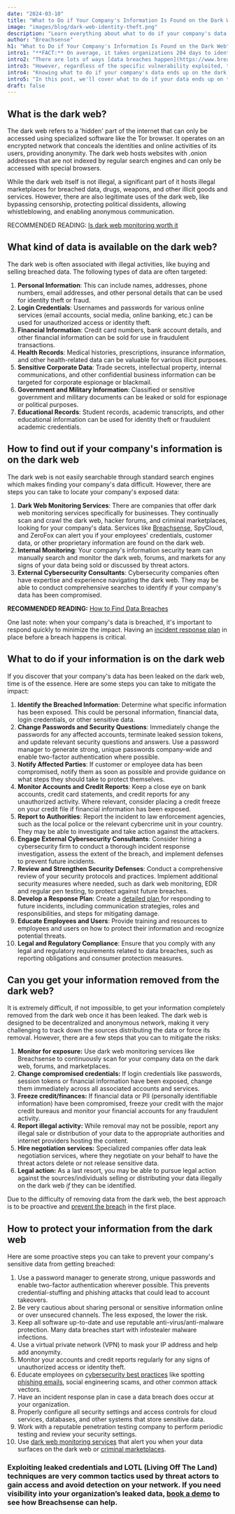 ```yaml
---
date: "2024-03-10"
title: "What to Do if Your Company's Information Is Found on the Dark Web"
image: "images/blog/dark-web-identity-theft.png"
description: "Learn everything about what to do if your company's data is found on the dark web. Discover what to do when your company's information is found on the dark web." 
author: "Breachsense"
h1: "What to Do if Your Company's Information Is Found on the Dark Web"
intro1: "**FACT:** On average, it takes organizations 204 days to identify a breach ([IBM](https://www.ibm.com/reports/data-breach))."
intro2: "There are lots of ways [data breaches happen](https://www.breachsense.com/blog/data-breach-causes/), like leaked credentials, phishing scams, and malware infections."
intro3: "However, regardless of the specific vulnerability exploited, that fact remains that millions of records and sensitive data are leaked every day."
intro4: "Knowing what to do if your company's data ends up on the dark web is the first step to mitigating the impact of the breach."
intro5: "In this post, we'll cover what to do if your data ends up on the dark web, your removal options, and how to prevent a breach in the first place."
draft: false
---
```

## What is the dark web?

The dark web refers to a \'hidden\' part of the internet that can only be accessed using specialized software like the Tor browser. It operates on an encrypted network that conceals the identities and online activities of its users, providing anonymity. The dark web hosts websites with .onion addresses that are not indexed by regular search engines and can only be accessed with special browsers.

While the dark web itself is not illegal, a significant part of it hosts illegal marketplaces for breached data, drugs, weapons, and other illicit goods and services. However, there are also legitimate uses of the dark web, like bypassing censorship, protecting political dissidents, allowing whistleblowing, and enabling anonymous communication.

RECOMMENDED READING: [Is dark web monitoring worth it](https://www.breachsense.com/blog/dark-web-monitoring-worth-it/)

## What kind of data is available on the dark web?

The dark web is often associated with illegal activities, like buying and selling breached data. The following types of data are often targeted:

1. **Personal Information**: This can include names, addresses, phone numbers, email addresses, and other personal details that can be used for identity theft or fraud.
2. **Login Credentials**: Usernames and passwords for various online services (email accounts, social media, online banking, etc.) can be used for unauthorized access or identity theft.
3. **Financial Information**: Credit card numbers, bank account details, and other financial information can be sold for use in fraudulent transactions.
4. **Health Records**: Medical histories, prescriptions, insurance information, and other health-related data can be valuable for various illicit purposes.
5. **Sensitive Corporate Data**: Trade secrets, intellectual property, internal communications, and other confidential business information can be targeted for corporate espionage or blackmail.
6. **Government and Military Information**: Classified or sensitive government and military documents can be leaked or sold for espionage or political purposes.
7. **Educational Records**: Student records, academic transcripts, and other educational information can be used for identity theft or fraudulent academic credentials.

## How to find out if your company's information is on the dark web

The dark web is not easily searchable through standard search engines which makes finding your company's data difficult. However, there are steps you can take to locate your company's exposed data:

1. **Dark Web Monitoring Services**: There are companies that offer dark web monitoring services specifically for businesses. They continually scan and crawl the dark web, hacker forums, and criminal marketplaces, looking for your company's data. Services like [Breachsense](https://www.breachsense.com/), SpyCloud, and ZeroFox can alert you if your employees' credentials, customer data, or other proprietary information are found on the dark web.
2. **Internal Monitoring**: Your company's information security team can manually search and monitor the dark web, forums, and markets for any signs of your data being sold or discussed by threat actors.
3. **External Cybersecurity Consultants**: Cybersecurity companies often have expertise and experience navigating the dark web. They may be able to conduct comprehensive searches to identify if your company's data has been compromised.

**RECOMMENDED READING:** [How to Find Data Breaches](https://www.breachsense.com/blog/how-to-find-data-breaches/)

One last note: when your company's data is breached, it's important to respond quickly to minimize the impact. Having an [incident response plan](https://www.breachsense.com/blog/data-breach-response-checklist/) in place before a breach happens is critical.

## What to do if your information is on the dark web

If you discover that your company's data has been leaked on the dark web, time is of the essence. Here are some steps you can take to mitigate the impact:

1. **Identify the Breached Information**: Determine what specific information has been exposed. This could be personal information, financial data, login credentials, or other sensitive data.
2. **Change Passwords and Security Questions**: Immediately change the passwords for any affected accounts, terminate leaked session tokens, and update relevant security questions and answers. Use a password manager to generate strong, unique passwords company-wide and enable two-factor authentication where possible.
3. **Notify Affected Parties**: If customer or employee data has been compromised, notify them as soon as possible and provide guidance on what steps they should take to protect themselves.
4. **Monitor Accounts and Credit Reports**: Keep a close eye on bank accounts, credit card statements, and credit reports for any unauthorized activity. Where relevant, consider placing a credit freeze on your credit file if financial information has been exposed.
5. **Report to Authorities**: Report the incident to law enforcement agencies, such as the local police or the relevant cybercrime unit in your country. They may be able to investigate and take action against the attackers.
6. **Engage External Cybersecurity Consultants**: Consider hiring a cybersecurity firm to conduct a thorough incident response investigation, assess the extent of the breach, and implement defenses to prevent future incidents.
7. **Review and Strengthen Security Defenses**: Conduct a comprehensive review of your security protocols and practices. Implement additional security measures where needed, such as dark web monitoring, EDR and regular pen testing, to protect against future breaches.
8. **Develop a Response Plan**: Create a [detailed plan ](https://www.breachsense.com/blog/data-breach-response/)for responding to future incidents, including communication strategies, roles and responsibilities, and steps for mitigating damage.
9. **Educate Employees and Users**: Provide training and resources to employees and users on how to protect their information and recognize potential threats.
10. **Legal and Regulatory Compliance**: Ensure that you comply with any legal and regulatory requirements related to data breaches, such as reporting obligations and consumer protection measures.

## Can you get your information removed from the dark web?

It is extremely difficult, if not impossible, to get your information completely removed from the dark web once it has been leaked. The dark web is designed to be decentralized and anonymous network, making it very challenging to track down the sources distributing the data or force its removal. However, there are a few steps that you can to mitigate the risks:

1. **Monitor for exposure:** Use dark web monitoring services like Breachsense to continuously scan for your company data on the dark web, forums, and marketplaces.
2. **Change compromised credentials:** If login credentials like passwords, session tokens or financial information have been exposed, change them immediately across all associated accounts and services.
3. **Freeze credit/finances:** If financial data or PII (personally identifiable information) have been compromised, freeze your credit with the major credit bureaus and monitor your financial accounts for any fraudulent activity.
4. **Report illegal activity:** While removal may not be possible, report any illegal sale or distribution of your data to the appropriate authorities and internet providers hosting the content.
5. **Hire negotiation services:** Specialized companies offer data leak negotiation services, where they negotiate on your behalf to have the threat actors delete or not release sensitive data.
6. **Legal action:** As a last resort, you may be able to pursue legal action against the sources/individuals selling or distributing your data illegally on the dark web *if* they can be identified.

Due to the difficulty of removing data from the dark web, the best approach is to be proactive and [prevent the breach](https://www.breachsense.com/blog/data-breach-prevention/) in the first place.

## How to protect your information from the dark web

Here are some proactive steps you can take to prevent your company's sensitive data from getting breached:

1. Use a password manager to generate strong, unique passwords and enable two-factor authentication wherever possible. This prevents credential-stuffing and phishing attacks that could lead to account takeovers.
2. Be very cautious about sharing personal or sensitive information online or over unsecured channels. The less exposed, the lower the risk.
3. Keep all software up-to-date and use reputable anti-virus/anti-malware protection. Many data breaches start with infostealer malware infections.
4. Use a virtual private network (VPN) to mask your IP address and help add anonymity.
5. Monitor your accounts and credit reports regularly for any signs of unauthorized access or identity theft.
6. Educate employees on [cybersecurity best practices](https://www.breachsense.com/blog/data-security-best-practices/) like spotting [phishing emails](https://www.breachsense.com/blog/email-threat-types/), social engineering scams, and other common attack vectors.
7. Have an incident response plan in case a data breach does occur at your organization.
8. Properly configure all security settings and access controls for cloud services, databases, and other systems that store sensitive data.
9. Work with a reputable penetration testing company to perform periodic testing and review your security settings.
10. Use [dark web monitoring services](https://www.breachsense.com/dark-web-monitoring/) that alert you when your data surfaces on the dark web or [criminal marketplaces](https://www.breachsense.com/darknet-markets/).

### Exploiting leaked credentials and LOTL (Living Off The Land) techniques are very common tactics used by threat actors to gain access and avoid detection on your network. If you need visibility into your organization’s leaked data, [book a demo](https://www.breachsense.com/book-demo/) to see how Breachsense can help.

